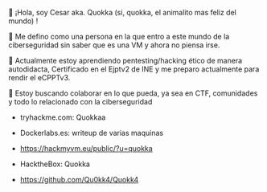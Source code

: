 👋 ¡Hola, soy Cesar aka. Quokka (si, quokka, el animalito mas feliz del mundo) !

👀 Me defino como una persona en la que entro a este mundo de la ciberseguridad sin saber
que es una VM y ahora no piensa irse.

🌱 Actualmente estoy aprendiendo pentesting/hacking ético de manera autodidacta, Certificado en el Ejptv2 de INE y me preparo actualmente para rendir el eCPPTv3.

💞️ Estoy buscando colaborar en lo que pueda, ya sea en CTF, comunidades y todo lo relacionado con la ciberseguridad

- tryhackme.com: Quokkaa 

- Dockerlabs.es: writeup de varias maquinas

- https://hackmyvm.eu/public/?u=quokka

- HacktheBox: Quokka

- https://github.com/Qu0kk4/Quokk4
